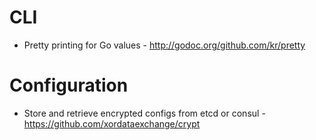 # CLI
* Pretty printing for Go values - http://godoc.org/github.com/kr/pretty

# Configuration
* Store and retrieve encrypted configs from etcd or consul - https://github.com/xordataexchange/crypt

